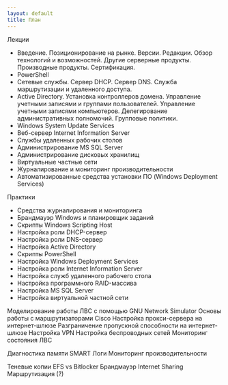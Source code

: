 ```yaml
---
layout: default
title: План
---
```


Лекции

- Введение. Позиционирование на рынке. Версии. Редакции. Обзор технологий и возможностей. Другие серверные продукты. Производные продукты. Сертификация.
- PowerShell
- Сетевые службы. Сервер DHCP. Сервер DNS. Служба маршрутизации и удаленного доступа.
- Active Directory. Установка контроллеров домена. Управление учетными записями и группами пользователей. Управление учетными записями компьютеров. Делегирование административных полномочий. Групповые политики.
- Windows System Update Services
- Веб-сервер Internet Information Server
- Службы удаленных рабочих столов
- Администрирование MS SQL Server
- Администрирование дисковых хранилищ
- Виртуальные частные сети
- Журналирование и мониторинг производительности
- Автоматизированные средства установки ПО (Windows Deployment Services)

Практики

- Средства журналирования и мониторинга
- Брандмауэр Windows и планировщик заданий
- Скрипты Windows Scripting Host
- Настройка роли DHCP-сервер
- Настройка роли DNS-сервер
- Настройка Active Directory
- Скрипты PowerShell
- Настройка Windows Deployment Services
- Настройка роли Internet Information Server
- Настройка служб удаленного рабочего стола
- Настройка программного RAID-массива
- Настройка MS SQL Server
- Настройка виртуальной частной сети

Моделирование работы ЛВС с помощью GNU Network Simulator
Основы работы с маршрутизаторами Cisco
Настройка прокси-сервера на интернет-шлюзе
Разграничение пропускной способности на интернет-шлюзе
Настройка VPN
Настройка беспроводных сетей
Мониторинг состояния ЛВС

Диагностика памяти
SMART
Логи
Мониторинг производительности

Теневые копии
EFS vs Bitlocker
Брандмауэр
Internet Sharing
Маршрутизация (?)
